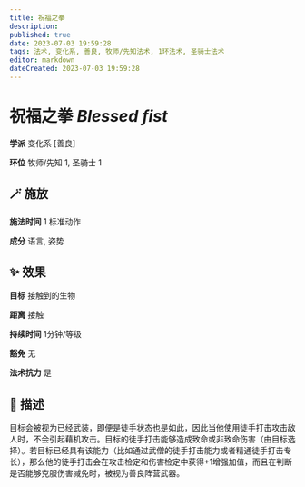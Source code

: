 ```yaml
---
title: 祝福之拳
description: 
published: true
date: 2023-07-03 19:59:28
tags: 法术, 变化系, 善良, 牧师/先知法术, 1环法术, 圣骑士法术
editor: markdown
dateCreated: 2023-07-03 19:59:28
---
```


# **祝福之拳** *Blessed fist*

**学派** 变化系 \[善良\] 

**环位** 牧师/先知 1, 圣骑士 1

## 🪄 施放

**施法时间** 1 标准动作

**成分** 语言, 姿势

## ✨ 效果 

**目标** 接触到的生物 

**距离** 接触  

**持续时间** 1分钟/等级 

**豁免** 无

**法术抗力** 是

## 📖 描述

目标会被视为已经武装，即便是徒手状态也是如此，因此当他使用徒手打击攻击敌人时，不会引起藉机攻击。目标的徒手打击能够造成致命或非致命伤害（由目标选择）。若目标已经具有该能力（比如通过武僧的徒手打击能力或者精通徒手打击专长），那么他的徒手打击会在攻击检定和伤害检定中获得+1增强加值，而且在判断是否能够克服伤害减免时，被视为善良阵营武器。
    